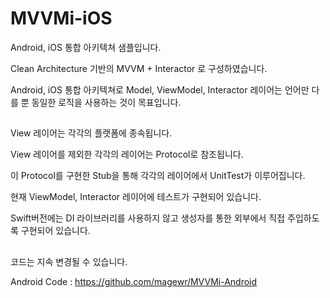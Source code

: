 # MVVMi-iOS
Android, iOS 통합 아키텍쳐 샘플입니다.

Clean Architecture 기반의 MVVM + Interactor 로 구성하였습니다.

Android, iOS 통합 아키텍쳐로 Model, ViewModel, Interactor 레이어는 언어만 다를 뿐 동일한 로직을 사용하는 것이 목표입니다.

##

View 레이어는 각각의 플랫폼에 종속됩니다.

View 레이어를 제외한 각각의 레이어는 Protocol로 참조됩니다.

이 Protocol를 구현한 Stub을 통해 각각의 레이어에서 UnitTest가 이루어집니다.

현재 ViewModel, Interactor 레이어에 테스트가 구현되어 있습니다.

Swift버전에는 DI 라이브러리를 사용하지 않고 생성자를 통한 외부에서 직접 주입하도록 구현되어 있습니다.

##

코드는 지속 변경될 수 있습니다.

Android Code : https://github.com/magewr/MVVMi-Android
